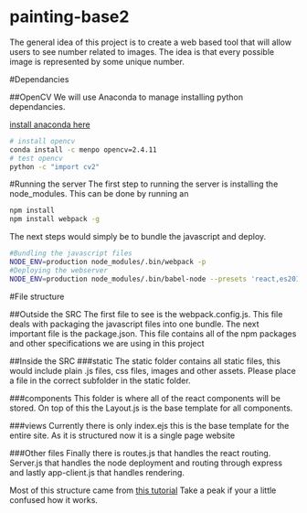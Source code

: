 # painting-base2
The general idea of this project is to create a web based tool that will allow users to see number related to images.
The idea is that every possible image is represented by some unique number.



#Dependancies

##OpenCV
We will use Anaconda to manage installing python dependancies.

[install anaconda here](https://docs.continuum.io/anaconda/install#linux-install)

```bash
# install opencv
conda install -c menpo opencv=2.4.11
# test opencv
python -c "import cv2"
```


#Running the server
The first step to running the server is installing the node_modules. This can be done by running an

```bash
npm install
npm install webpack -g
```
The next steps would simply be to bundle the javascript and deploy.

```bash
#Bundling the javascript files
NODE_ENV=production node_modules/.bin/webpack -p
#Deploying the webserver
NODE_ENV=production node_modules/.bin/babel-node --presets 'react,es2015' src/server.js
```

#File structure

##Outside the SRC
The first file to see is the webpack.config.js. This file deals with packaging the javascript files into one bundle.
The next important file is the package.json. This file contains all of the npm packages and other specifications we are using in this project

##Inside the SRC
###static
The static folder contains all static files, this would include plain .js files, css files, images and other assets. Please place a file in the correct subfolder in the static folder.

###components
This folder is where all of the react components will be stored. On top of this the Layout.js is the base template for all components.

###views
Currently there is only index.ejs this is the base template for the entire site. As it is structured now it is a single page website

###Other files
Finally there is routes.js that handles the react routing.
Server.js that handles the node deployment and routing through express
and lastly app-client.js that handles rendering.

Most of this structure came from [this tutorial](https://scotch.io/tutorials/react-on-the-server-for-beginners-build-a-universal-react-and-node-app) Take a peak if your a little confused how it works.
